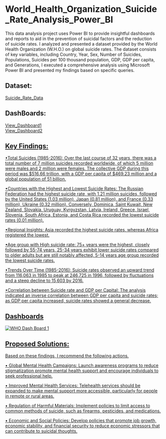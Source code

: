 # World_Health_Organization_Suicide_Rate_Analysis_Power_BI
This data analysis project uses Power BI to provide insightful dashboards and reports to aid in the prevention of suicidal factors and the reduction of suicide rates.
I analyzed and presented a dataset provided by the World Health Organization (W.H.O.) on global suicide rates. The dataset consists of key variables, including Country, Year, Sex, Number of Suicides, Populations, Suicides per 100 thousand population, GDP, GDP per capita, and Generations, I executed a comprehensive analysis using Microsoft Power BI and presented my findings based on specific queries. 


## Dataset:   
<a href="https://1drv.ms/x/c/61463550dfbf1fe0/EW3wdsJrIX5OrBJoiA_qNBoBaaeg4X4KGvjfrE0Vj820uw?e=JlD6aZ">Suicide_Rate_Data</a>  

## DashBoards:  
<a href="https://github.com/Ciidarlytics/World_Health_Organization_Suicide_Rate_Analysis_Power_BI/blob/main/WHO%20Dash%20Board%201.png">View_Dashboard1  
<a href="https://github.com/Ciidarlytics/World_Health_Organization_Suicide_Rate_Analysis_Power_BI/blob/main/WHO%20Dash%20Board2.png">View_Dashboard2 

## Key Findings: 

•Total Suicides (1985-2016): Over the last course of 32 years, there was a total number of 7 million suicides recorded worldwide, of which 5 million were males and 2 million were females. The collective GDP during this period was $516.66 trillion, with a GDP per capita of $469.23 million and a global population of 51 billion. 

•Countries with the Highest and Lowest Suicide Rates: The Russian Federation had the highest suicide rate, with 1.21 million suicides, followed by the United States (1.03 million), Japan (0.81 million), and France (0.33 million), Ukraine (0.32 million). Conversely, Dominica, Saint Kuwait, New Zealand, Slovakia, Uruguay, Kyrgyzstan, Latvia, Ireland, Greece, Israel, Slovenia, South Africa, Estonia, and Costa Rica recorded the lowest suicide rates (0.01 million). 

•Regional Insights: Asia recorded the highest suicide rates, whereas Africa registered the lowest. 

•Age group with High suicide rate: 75+ years were the highest, closely followed by 55-74 years, 25-34 years exhibit lower suicide rates compared to older adults but are still notably affected, 5-14 years age group recorded the lowest suicide rates.

•Trends Over Time (1985-2016): Suicide rates observed an upward trend from 116,063 in 1985 to peak at 246,725 in 1996, followed by fluctuations and a steep decline to 15,603 by 2016. 

•Correlation between Suicide rate and GDP per Capital: The analysis indicated an inverse correlation between GDP per capita and suicide rates; as GDP per capita increased, suicide rates showed a general decrease.

## Dashboards

![WHO Dash Board 1](https://github.com/user-attachments/assets/58562a07-63ea-40c1-a3fc-9bb05f41b9e3)



## Proposed Solutions:  
Based on these findings, I recommend the following actions.

• Global Mental Health Campaigns: Launch awareness programs to reduce stigmatization promote mental health support and encourage individuals to seek professional help.

• Improved Mental Health Services: Telehealth services should be expanded to make mental support more accessible, particularly for people in remote or rural areas.

• Regulation of Harmful Materials: Implement policies to limit access to common methods of suicide, such as firearms, pesticides, and medications.

• Economic and Social Policies: Develop policies that promote job growth, economic stability, and financial security to reduce economic stressors that can contribute to suicidal thoughts. 








